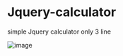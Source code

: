 # Jquery-calculator
simple Jquery calculator only 3 line

![image](https://user-images.githubusercontent.com/82542634/170474936-12abb796-d67c-454b-bcb6-2d99397da767.png)
